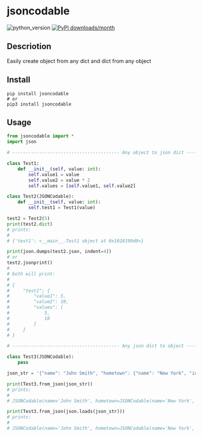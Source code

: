 # jsoncodable
![python_version](https://img.shields.io/static/v1?label=Python&message=3.5%20|%203.6%20|%203.7&color=blue) [![PyPI downloads/month](https://img.shields.io/pypi/dm/jsoncodable?logo=pypi&logoColor=white)](https://pypi.python.org/pypi/jsoncodable)

## Descriotion
Easily create object from any dict and dict from any object

## Install
~~~~shell
pip install jsoncodable
# or
pip3 install jsoncodable
~~~~

## Usage
~~~~python
from jsoncodable import *
import json

# ---------------------------------------- Any object to json dict ---------------------------------------- #

class Test1:
    def __init__(self, value: int):
        self.value1 = value
        self.value2 = value * 2
        self.values = [self.value1, self.value2]

class Test2(JSONCodable):
    def __init__(self, value: int):
        self.test1 = Test1(value)

test2 = Test2(5)
print(test2.dict)
# prints:
# 
# {'test1': <__main__.Test1 object at 0x1018199d0>}

print(json.dumps(test2.json, indent=4))
# or
test2.jsonprint()
#
# both will print:
# 
# {
#     "test1": {
#         "value1": 5,
#         "value2": 10,
#         "values": [
#             5,
#             10
#         ]
#     }
# }

# ---------------------------------------- Any json dict to object ---------------------------------------- #

class Test3(JSONCodable):
    pass

json_str = '{"name": "John Smith", "hometown": {"name": "New York", "id": 123}}'

print(Test3.from_json(json_str))
# prints:
# 
# JSONCodable(name='John Smith', hometown=JSONCodable(name='New York', id=123))

print(Test3.from_json(json.loads(json_str)))
# prints:
# 
# JSONCodable(name='John Smith', hometown=JSONCodable(name='New York', id=123))
~~~~

